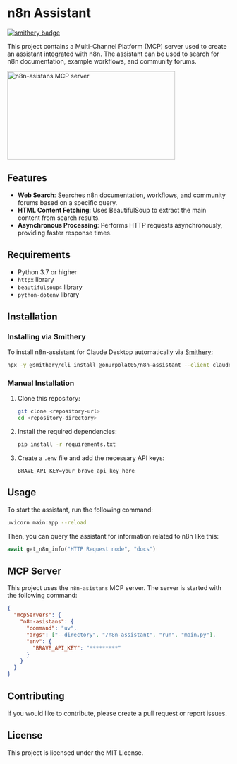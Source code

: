 # n8n Assistant

[![smithery badge](https://smithery.ai/badge/@onurpolat05/n8n-assistant)](https://smithery.ai/server/@onurpolat05/n8n-assistant)

This project contains a Multi-Channel Platform (MCP) server used to create an assistant integrated with n8n. The assistant can be used to search for n8n documentation, example workflows, and community forums.

<a href="https://glama.ai/mcp/servers/@onurpolat05/n8n-Assistant">
  <img width="380" height="200" src="https://glama.ai/mcp/servers/@onurpolat05/n8n-Assistant/badge" alt="n8n-asistans MCP server" />
</a>

## Features

- **Web Search**: Searches n8n documentation, workflows, and community forums based on a specific query.
- **HTML Content Fetching**: Uses BeautifulSoup to extract the main content from search results.
- **Asynchronous Processing**: Performs HTTP requests asynchronously, providing faster response times.

## Requirements

- Python 3.7 or higher
- `httpx` library
- `beautifulsoup4` library
- `python-dotenv` library

## Installation

### Installing via Smithery

To install n8n-assistant for Claude Desktop automatically via [Smithery](https://smithery.ai/server/@onurpolat05/n8n-assistant):

```bash
npx -y @smithery/cli install @onurpolat05/n8n-assistant --client claude
```

### Manual Installation

1. Clone this repository:

   ```bash
   git clone <repository-url>
   cd <repository-directory>
   ```

2. Install the required dependencies:

   ```bash
   pip install -r requirements.txt
   ```

3. Create a `.env` file and add the necessary API keys:
   ```plaintext
   BRAVE_API_KEY=your_brave_api_key_here
   ```

## Usage

To start the assistant, run the following command:

```bash
uvicorn main:app --reload
```

Then, you can query the assistant for information related to n8n like this:

```python
await get_n8n_info("HTTP Request node", "docs")
```

## MCP Server

This project uses the `n8n-asistans` MCP server. The server is started with the following command:

```json
{
  "mcpServers": {
    "n8n-asistans": {
      "command": "uv",
      "args": ["--directory", "/n8n-assistant", "run", "main.py"],
      "env": {
        "BRAVE_API_KEY": "*********"
      }
    }
  }
}
```

## Contributing

If you would like to contribute, please create a pull request or report issues.

## License

This project is licensed under the MIT License.
